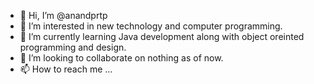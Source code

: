 - 👋 Hi, I’m @anandprtp
- 👀 I’m interested in new technology and computer programming.
- 🌱 I’m currently learning Java development along with object oreinted programming and design.
- 💞️ I’m looking to collaborate on nothing as of now.
- 📫 How to reach me ...

<!---
anandprtp/anandprtp is a ✨ special ✨ repository because its `README.md` (this file) appears on your GitHub profile.
You can click the Preview link to take a look at your changes.
--->
